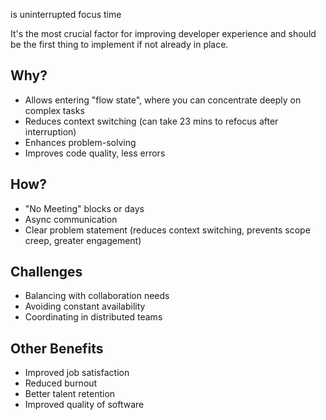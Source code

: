 <p class="text-title bold color-red-400">is uninterrupted focus time</p>

It's the most crucial factor for improving developer experience and should be the first thing to implement if not already in place.

## Why?

- Allows entering "flow state", where you can concentrate deeply on complex tasks
- Reduces context switching (can take 23 mins to refocus after interruption)
- Enhances problem-solving
- Improves code quality, less errors

## How?

- "No Meeting" blocks or days
- Async communication
- Clear problem statement (reduces context switching, prevents scope creep, greater engagement)

## Challenges

- Balancing with collaboration needs
- Avoiding constant availability
- Coordinating in distributed teams

## Other Benefits

- Improved job satisfaction
- Reduced burnout
- Better talent retention
- Improved quality of software
